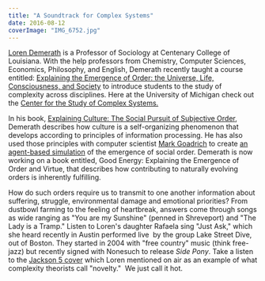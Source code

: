 ```yaml
---
title: "A Soundtrack for Complex Systems"
date: 2016-08-12
coverImage: "IMG_6752.jpg"
---
```


[Loren Demerath](http://ldemerath.wixsite.com/home) is a Professor of Sociology at Centenary College of Louisiana. With the help professors from Chemistry, Computer Sciences, Economics, Philosophy, and English, Demerath recently taught a course entitled: [Explaining the Emergence of Order: the Universe, Life, Consciousness, and Society](https://docs.google.com/document/d/1BbjVCQgJfNzSnc7EvDJwKt82kKQiX2k2mEb0PlxR1OI/edit?usp=sharing) to introduce students to the study of complexity across disciplines. Here at the University of Michigan check out the [Center for the Study of Complex Systems.](https://lsa.umich.edu/cscs) 

In his book, [Explaining Culture: The Social Pursuit of Subjective Order](https://www.amazon.com/Explaining-Culture-Social-Pursuit-Subjective/dp/073911638X/ref=mt_hardcover?_encoding=UTF8&me=), Demerath describes how culture is a self-organizing phenomenon that develops according to principles of information processing. He has also used those principles with computer scientist [Mark Goadrich](http://mark.goadrich.com/) to create [an agent-based simulation](http://mark.goadrich.com/meaningfulness2/meaningfulness2.html) of the emergence of social order. Demerath is now working on a book entitled, Good Energy: Explaining the Emergence of Order and Virtue, that describes how contributing to naturally evolving orders is inherently fulfilling.

How do such orders require us to transmit to one another information about suffering, struggle, environmental damage and emotional priorities? From dustbowl farming to the feeling of heartbreak, answers come through songs as wide ranging as "You are my Sunshine" (penned in Shreveport) and "The Lady is a Tramp." Listen to Loren's daughter Rafaela sing "Just Ask," which she heard recently in Austin performed live  by the group Lake Street Dive, out of Boston. They started in 2004 with "free country" music (think free-jazz) but recently signed with Nonesuch to release _Side Pony_. Take a listen to the [Jackson 5 cover](https://m.youtube.com/watch?v=6EPwRdVg5Ug) which Loren mentioned on air as an example of what complexity theorists call "novelty."  We just call it hot.

